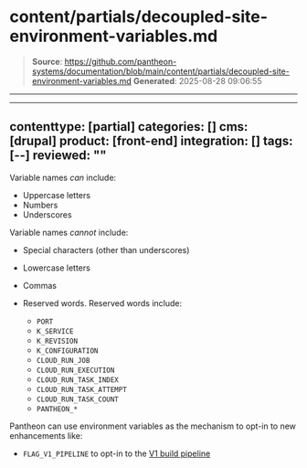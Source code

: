 # content/partials/decoupled-site-environment-variables.md

> **Source**: https://github.com/pantheon-systems/documentation/blob/main/content/partials/decoupled-site-environment-variables.md
> **Generated**: 2025-08-28 09:06:55

---

---
contenttype: [partial]
categories: []
cms: [drupal]
product: [front-end]
integration: []
tags: [--]
reviewed: ""
---

Variable names *can* include:

- Uppercase letters
- Numbers
- Underscores

Variable names *cannot* include:

- Special characters (other than underscores)
- Lowercase letters
- Commas
- Reserved words. Reserved words include:

    - `PORT`
    - `K_SERVICE`
    - `K_REVISION`
    - `K_CONFIGURATION`
    - `CLOUD_RUN_JOB`
    - `CLOUD_RUN_EXECUTION`
    - `CLOUD_RUN_TASK_INDEX`
    - `CLOUD_RUN_TASK_ATTEMPT`
    - `CLOUD_RUN_TASK_COUNT`
    - `PANTHEON_*`

Pantheon can use environment variables as the mechanism to opt-in to new enhancements like:

- `FLAG_V1_PIPELINE` to opt-in to the [V1 build pipeline](/guides/decoupled/overview/v1-pipeline)
